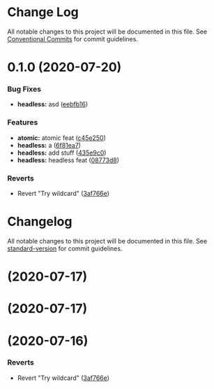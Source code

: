 # Change Log

All notable changes to this project will be documented in this file.
See [Conventional Commits](https://conventionalcommits.org) for commit guidelines.

# 0.1.0 (2020-07-20)


### Bug Fixes

* **headless:** asd ([eebfb16](https://bitbucket.org/coveord/ui-kit/commits/eebfb163de4814ddfbf9ed9b9b47fee872d34221))


### Features

* **atomic:** atomic feat ([c45e250](https://bitbucket.org/coveord/ui-kit/commits/c45e250bd0c81dae470fb246c2616b8cc4ac71a0))
* **headless:** a ([6f81ea7](https://bitbucket.org/coveord/ui-kit/commits/6f81ea78714cd2a9a0a788dc3d10cf2aa27bcdcf))
* **headless:** add stuff ([435e9c0](https://bitbucket.org/coveord/ui-kit/commits/435e9c01511fcd0de9a9f65514cb753a2f1b0444))
* **headless:** headless feat ([08773d8](https://bitbucket.org/coveord/ui-kit/commits/08773d811b8f02fa0ebda280e77cab73227156c9))


### Reverts

* Revert "Try wildcard" ([3af766e](https://bitbucket.org/coveord/ui-kit/commits/3af766e94fd702836bda44081d12f192b2233a31))





# Changelog

All notable changes to this project will be documented in this file. See [standard-version](https://github.com/conventional-changelog/standard-version) for commit guidelines.

# [](https://bitbucket.org/coveord/ui-kit/compare/v0.0.5...v) (2020-07-17)



# [](https://bitbucket.org/coveord/ui-kit/compare/v0.0.4...v) (2020-07-17)



#  (2020-07-16)


### Reverts

* Revert "Try wildcard" ([3af766e](https://bitbucket.org/coveord/ui-kit/commits/3af766e94fd702836bda44081d12f192b2233a31))
